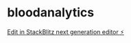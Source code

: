 # bloodanalytics

[Edit in StackBlitz next generation editor ⚡️](https://stackblitz.com/~/github.com/elioverhoef/bloodanalytics)